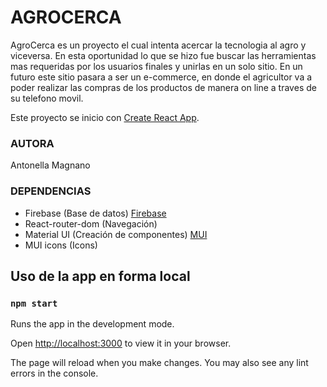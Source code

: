 # AGROCERCA
AgroCerca es un proyecto el cual intenta acercar la tecnologia al agro y viceversa.
En esta oportunidad lo que se hizo fue buscar las herramientas mas requeridas por los usuarios finales y unirlas en un solo sitio. En un futuro este sitio pasara a ser un e-commerce, en donde el agricultor va a poder realizar las compras de los productos de manera on line a traves de su telefono movil.

Este proyecto se inicio con [Create React App](https://github.com/facebook/create-react-app).

### AUTORA
Antonella Magnano

### DEPENDENCIAS 
-   Firebase (Base de datos) [Firebase](https://firebase.google.com/)
-   React-router-dom (Navegación)
-   Material UI (Creación de componentes) [MUI](https://mui.com/)
-   MUI icons (Icons)


##  Uso de la app en forma local
### `npm start`

Runs the app in the development mode.

Open [http://localhost:3000](http://localhost:3000) to view it in your browser.

The page will reload when you make changes.
You may also see any lint errors in the console.
